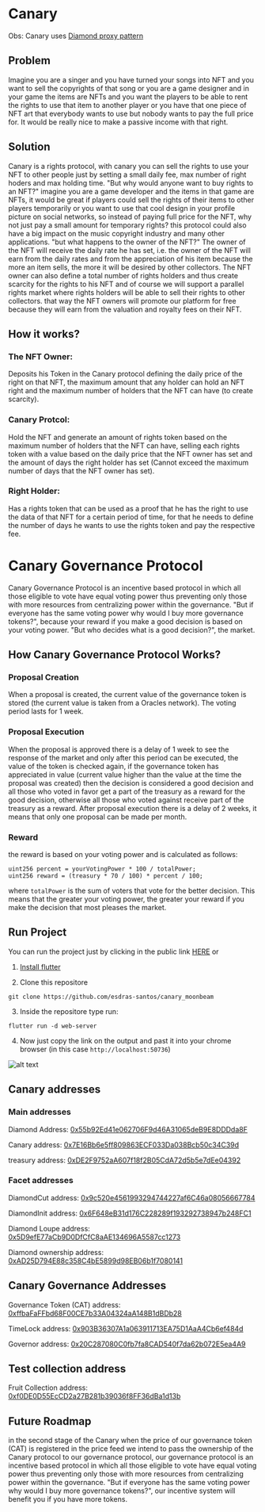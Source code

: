 # Canary

Obs: Canary uses [Diamond proxy pattern](https://eips.ethereum.org/EIPS/eip-2535)

## Problem 

Imagine you are a singer and you have turned your songs into NFT and you want to sell the copyrights of that song or you are a game designer and in your game the items are NFTs and you want the players to be able to rent the rights to use that item to another player or you have that one piece of NFT art that everybody wants to use but nobody wants to pay the full price for. It would be really nice to make a passive income with that right.

## Solution

Canary is a rights protocol, with canary you can sell the rights to use your NFT to other people just by setting a small daily fee, max number of right hoders and max holding time. "But why would anyone want to buy rights to an NFT?" imagine you are a game developer and the items in that game are NFTs, it would be great if players could sell the rights of their items to other players temporarily or you want to use that cool design in your profile picture on social networks, so instead of paying full price for the NFT, why not just pay a small amount for temporary rights? this protocol could also have a big impact on the music copyright industry and many other applications. "but what happens to the owner of the NFT?" The owner of the NFT will receive the daily rate he has set, i.e. the owner of the NFT will earn from the daily rates and from the appreciation of his item because the more an item sells, the more it will be desired by other collectors. The NFT owner can also define a total number of rights holders and thus create scarcity for the rights to his NFT and of course we will support a parallel rights market where rights holders will be able to sell their rights to other collectors. that way the NFT owners will promote our platform for free because they will earn from the valuation and royalty fees on their NFT.


## How it works?

### The NFT Owner: 
Deposits his Token in the Canary protocol defining the daily price of the right on that NFT, the maximum amount that any holder can hold an NFT right and the maximum number of holders that the NFT can have (to create scarcity).

### Canary Protcol:
Hold the NFT and generate an amount of rights token based on the maximum number of holders that the NFT can have, selling each rights token with a value based on the daily price that the NFT owner has set and the amount of days the right holder has set (Cannot exceed the maximum number of days that the NFT owner has set).

### Right Holder:
Has a rights token that can be used as a proof that he has the right to use the data of that NFT for a certain period of time, for that he needs to define the number of days he wants to use the rights token and pay the respective fee.

# Canary Governance Protocol
Canary Governance Protocol is an incentive based protocol in which all those eligible to vote have equal voting power thus preventing only those with more resources from centralizing power within the governance. "But if everyone has the same voting power why would I buy more governance tokens?", because your reward if you make a good decision is based on your voting power. "But who decides what is a good decision?", the market.

## How Canary Governance Protocol Works?

### Proposal Creation
When a proposal is created, the current value of the governance token is stored (the current value is taken from a Oracles network). The voting period lasts for 1 week.

### Proposal Execution
When the proposal is approved there is a delay of 1 week to see the response of the market and only after this period can be executed, the value of the token is checked again, if the governance token has appreciated in value (current value higher than the value at the time the proposal was created) then the decision is considered a good decision and all those who voted in favor get a part of the treasury as a reward for the good decision, otherwise all those who voted against receive part of the treasury as a reward. After proposal execution there is a delay of 2 weeks, it means that only one proposal can be made per month.

### Reward
the reward is based on your voting power and is calculated as follows:
```solidity
uint256 percent = yourVotingPower * 100 / totalPower;
uint256 reward = (treasury * 70 / 100) * percent / 100;
```
where `totalPower` is the sum of voters that vote for the better decision. This means that the greater your voting power, the greater your reward if you make the decision that most pleases the market.

## Run Project
You can run the project just by clicking in the public link [HERE](https://esdras-santos.github.io/canary_moonbeam_webpage/#/) or

1. [Install flutter](https://docs.flutter.dev/get-started/install)

2. Clone this repositore

```shell
git clone https://github.com/esdras-santos/canary_moonbeam
```

3. Inside the repositore type run: 
```shell
flutter run -d web-server
```

4. Now just copy the link on the output  and past it into your chrome browser (in this case `http://localhost:50736`)

![alt text](https://github.com/esdras-santos/canary_metis/blob/main/run.PNG?raw=true)

## Canary addresses

### Main addresses
Diamond Address: [0x55b92Ed41e062706F9d46A31065deB9E8DDDda8F](https://moonbase.moonscan.io/address/0x55b92Ed41e062706F9d46A31065deB9E8DDDda8F)

Canary address: [0x7E16Bb6e5ff809863ECF033Da038Bcb50c34C39d](https://moonbase.moonscan.io/address/0x7E16Bb6e5ff809863ECF033Da038Bcb50c34C39d)

treasury address: [0xDE2F9752aA607f18f2B05CdA72d5b5e7dEe04392](https://moonbase.moonscan.io/address/0xDE2F9752aA607f18f2B05CdA72d5b5e7dEe04392)

### Facet addresses
DiamondCut address: [0x9c520e4561993294744227af6C46a08056667784](https://moonbase.moonscan.io/address/0x9c520e4561993294744227af6C46a08056667784)

DiamondInit address: [0x6F648eB31d176C228289f193292738947b248FC1](https://moonbase.moonscan.io/address/0x6F648eB31d176C228289f193292738947b248FC1)

Diamond Loupe address: [0x5D9efE77aCb9D0DfCfC8aAE134696A5587cc1273](https://moonbase.moonscan.io/address/0x5D9efE77aCb9D0DfCfC8aAE134696A5587cc1273)

Diamond ownership address: [0xAD25D794E88c358C4bE5899d98EB06b1f7080141](https://moonbase.moonscan.io/address/0xAD25D794E88c358C4bE5899d98EB06b1f7080141)


## Canary Governance Addresses
Governance Token (CAT) address: [0xffbaFaFFbd68F00CE7b33A04324aA148B1dBDb28](https://moonbase.moonscan.io/address/0xffbaFaFFbd68F00CE7b33A04324aA148B1dBDb28)

TimeLock address: [0x903B36307A1a063911713EA75D1AaA4Cb6ef484d](https://moonbase.moonscan.io/address/0x903B36307A1a063911713EA75D1AaA4Cb6ef484d)

Governor address: [0x20C287080C0fb7fa8CAD540f7da62b072E5ea4A9](https://moonbase.moonscan.io/address/0x20C287080C0fb7fa8CAD540f7da62b072E5ea4A9)

## Test collection address
Fruit Collection address: [0xf0DE0D55EcCD2a27B281b39036f8FF36dBa1d13b](https://moonbase.moonscan.io/address/0xf0DE0D55EcCD2a27B281b39036f8FF36dBa1d13b)

## Future Roadmap
in the second stage of the Canary when the price of our governance token (CAT) is registered in the price feed we intend to pass the ownership of the Canary protocol to our governance protocol, our governance protocol is an incentive based protocol in which all those eligible to vote have equal voting power thus preventing only those with more resources from centralizing power within the governance. "But if everyone has the same voting power why would I buy more governance tokens?", our incentive system will benefit you if you have more tokens.